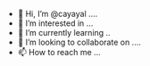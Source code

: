 - 👋 Hi, I’m @cayayal ....
- 👀 I’m interested in ...
- 🌱 I’m currently learning ..
- 💞️ I’m looking to collaborate on ....
- 📫 How to reach me ...

<!---
cayayal/cayayal is a ✨ special ✨ repository because its `README.md` (this file) appears on your GitHub profile.
You can click the Preview link to take a look at your changes.
--->

